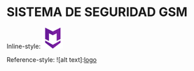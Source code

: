 # SISTEMA DE SEGURIDAD GSM

Inline-style: 
![alt text](https://github.com/adam-p/markdown-here/raw/master/src/common/images/icon48.png "Logo Title Text 1")
 
 Reference-style: 
![alt text]:[logo]

[logo]: http://smartech.com.ec/wp-content/uploads/2016/03/GSM-300x205.jpg

